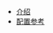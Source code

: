 <!--
 * @Desc: 
 * @FilePath: /tutor-babel/docs/_navbar.md
 * @Author: liujianwei1
 * @Date: 2021-05-16 12:42:19
 * @LastEditors: liujianwei1
 * @Reference Desc: 
-->
- [介绍](/md/guide.md)
- [配置参考](/md/configuration.md)